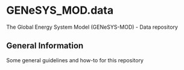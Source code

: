 # GENeSYS_MOD.data
The Global Energy System Model (GENeSYS-MOD) - Data repository


## General Information
Some general guidelines and how-to for this repository